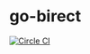 # go-birect

[![Circle CI](https://circleci.com/gh/marcuswestin/go-birect.svg?style=svg)](https://circleci.com/gh/marcuswestin/go-birect)